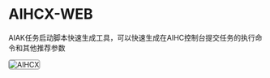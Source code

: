 # AIHCX-WEB

AIAK任务启动脚本快速生成工具，可以快速生成在AIHC控制台提交任务的执行命令和其他推荐参数

<img src="https://github.com/user-attachments/assets/5621f152-1f03-43a3-906a-417b74d7e637" alt="AIHCX" style="border: 1px solid gray; border-radius: 4px;" />
